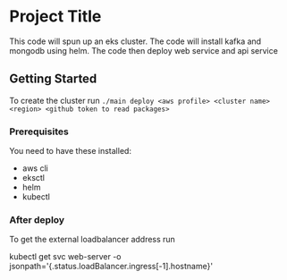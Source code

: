 # Project Title

This code will spun up an eks cluster.
The code will install kafka and mongodb using helm.
The code then deploy web service and api service

## Getting Started

To create the cluster run `./main deploy <aws profile> <cluster name> <region> <github token to read packages>`
### Prerequisites

You need to have these installed:
- aws cli
- eksctl
- helm
- kubectl

### After deploy ###

To get the external loadbalancer address run

kubectl get svc web-server -o jsonpath='{.status.loadBalancer.ingress[-1].hostname}'
